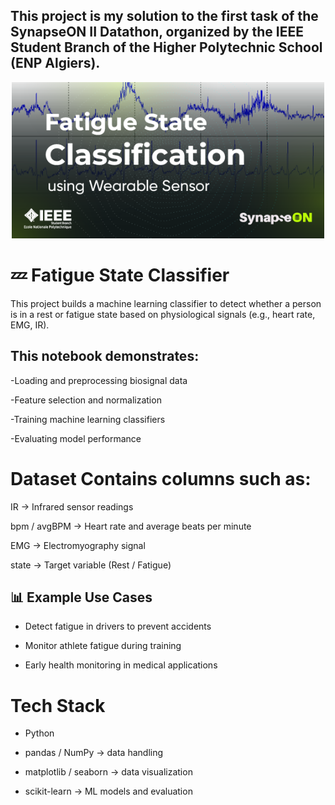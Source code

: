 ## This project is my solution to the first task of the SynapseON II Datathon, organized by the IEEE Student Branch of the Higher Polytechnic School (ENP Algiers).
<p align="center">
  <img src="image.png" alt="Diagram" width="500"/>
</p>

# 💤 Fatigue State Classifier

This project builds a machine learning classifier to detect whether a person is in a rest or fatigue state based on physiological signals (e.g., heart rate, EMG, IR).

## This notebook demonstrates:

-Loading and preprocessing biosignal data

-Feature selection and normalization

-Training machine learning classifiers

-Evaluating model performance

# Dataset Contains columns such as:

IR → Infrared sensor readings

bpm / avgBPM → Heart rate and average beats per minute

EMG → Electromyography signal

state → Target variable (Rest / Fatigue)

## 📊 Example Use Cases

- Detect fatigue in drivers to prevent accidents

- Monitor athlete fatigue during training

- Early health monitoring in medical applications

# Tech Stack

* Python

* pandas / NumPy → data handling

* matplotlib / seaborn → data visualization

* scikit-learn → ML models and evaluation
